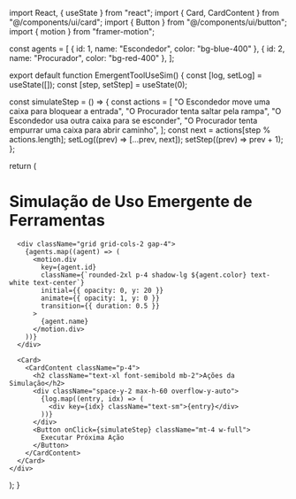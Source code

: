 import React, { useState } from "react";
import { Card, CardContent } from "@/components/ui/card";
import { Button } from "@/components/ui/button";
import { motion } from "framer-motion";

const agents = [
  { id: 1, name: "Escondedor", color: "bg-blue-400" },
  { id: 2, name: "Procurador", color: "bg-red-400" },
];

export default function EmergentToolUseSim() {
  const [log, setLog] = useState([]);
  const [step, setStep] = useState(0);

  const simulateStep = () => {
    const actions = [
      "O Escondedor move uma caixa para bloquear a entrada",
      "O Procurador tenta saltar pela rampa",
      "O Escondedor usa outra caixa para se esconder",
      "O Procurador tenta empurrar uma caixa para abrir caminho",
    ];
    const next = actions[step % actions.length];
    setLog((prev) => [...prev, next]);
    setStep((prev) => prev + 1);
  };

  return (
    <div className="p-4 max-w-2xl mx-auto space-y-4">
      <h1 className="text-2xl font-bold text-center">Simulação de Uso Emergente de Ferramentas</h1>

      <div className="grid grid-cols-2 gap-4">
        {agents.map((agent) => (
          <motion.div
            key={agent.id}
            className={`rounded-2xl p-4 shadow-lg ${agent.color} text-white text-center`}
            initial={{ opacity: 0, y: 20 }}
            animate={{ opacity: 1, y: 0 }}
            transition={{ duration: 0.5 }}
          >
            {agent.name}
          </motion.div>
        ))}
      </div>

      <Card>
        <CardContent className="p-4">
          <h2 className="text-xl font-semibold mb-2">Ações da Simulação</h2>
          <div className="space-y-2 max-h-60 overflow-y-auto">
            {log.map((entry, idx) => (
              <div key={idx} className="text-sm">{entry}</div>
            ))}
          </div>
          <Button onClick={simulateStep} className="mt-4 w-full">
            Executar Próxima Ação
          </Button>
        </CardContent>
      </Card>
    </div>
  );
}
